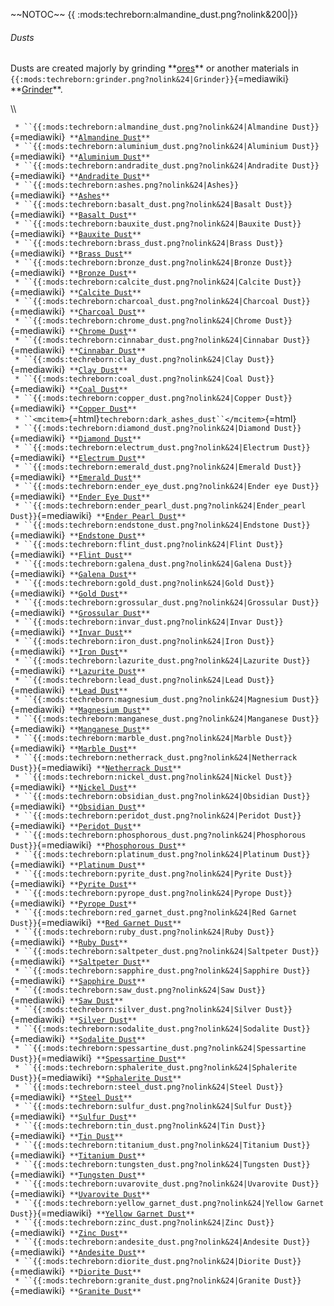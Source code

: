 \~\~NOTOC\~\~ {{ :mods:techreborn:almandine_dust.png?nolink&200\|}}

###### Dusts

Dusts are created majorly by grinding
\*\*[ores](world_generation:ore "wikilink")\*\* or another materials in
`{{:mods:techreborn:grinder.png?nolink&24|Grinder}}`{=mediawiki}
\*\*[Grinder](blocks:grinder "wikilink")\*\*.

\\\\

` * ``{{:mods:techreborn:almandine_dust.png?nolink&24|Almandine Dust}}`{=mediawiki}` **`[`Almandine Dust`](items:dust:almandine_dust "wikilink")`**`\
` * ``{{:mods:techreborn:aluminium_dust.png?nolink&24|Aluminium Dust}}`{=mediawiki}` **`[`Aluminium Dust`](items:dust:aluminium_dust "wikilink")`**`\
` * ``{{:mods:techreborn:andradite_dust.png?nolink&24|Andradite Dust}}`{=mediawiki}` **`[`Andradite Dust`](items:dust:andradite_dust "wikilink")`**`\
` * ``{{:mods:techreborn:ashes.png?nolink&24|Ashes}}`{=mediawiki}` **`[`Ashes`](items:dust:ashes "wikilink")`**`\
` * ``{{:mods:techreborn:basalt_dust.png?nolink&24|Basalt Dust}}`{=mediawiki}` **`[`Basalt Dust`](items:dust:basalt_dust "wikilink")`**`\
` * ``{{:mods:techreborn:bauxite_dust.png?nolink&24|Bauxite Dust}}`{=mediawiki}` **`[`Bauxite Dust`](items:dust:bauxite_dust "wikilink")`**`\
` * ``{{:mods:techreborn:brass_dust.png?nolink&24|Brass Dust}}`{=mediawiki}` **`[`Brass Dust`](items:dust:brass_dust "wikilink")`**`\
` * ``{{:mods:techreborn:bronze_dust.png?nolink&24|Bronze Dust}}`{=mediawiki}` **`[`Bronze Dust`](items:dust:bronze_dust "wikilink")`**`\
` * ``{{:mods:techreborn:calcite_dust.png?nolink&24|Calcite Dust}}`{=mediawiki}` **`[`Calcite Dust`](items:dust:calcite_dust "wikilink")`**`\
` * ``{{:mods:techreborn:charcoal_dust.png?nolink&24|Charcoal Dust}}`{=mediawiki}` **`[`Charcoal Dust`](items:dust:charcoal_dust "wikilink")`**`\
` * ``{{:mods:techreborn:chrome_dust.png?nolink&24|Chrome Dust}}`{=mediawiki}` **`[`Chrome Dust`](items:dust:chrome_dust "wikilink")`**`\
` * ``{{:mods:techreborn:cinnabar_dust.png?nolink&24|Cinnabar Dust}}`{=mediawiki}` **`[`Cinnabar Dust`](items:dust:cinnabar_dust "wikilink")`**`\
` * ``{{:mods:techreborn:clay_dust.png?nolink&24|Clay Dust}}`{=mediawiki}` **`[`Clay Dust`](items:dust:clay_dust "wikilink")`**`\
` * ``{{:mods:techreborn:coal_dust.png?nolink&24|Coal Dust}}`{=mediawiki}` **`[`Coal Dust`](items:dust:coal_dust "wikilink")`**`\
` * ``{{:mods:techreborn:copper_dust.png?nolink&24|Copper Dust}}`{=mediawiki}` **`[`Copper Dust`](items:dust:copper_dust "wikilink")`**`\
` * ``<mcitem>`{=html}`techreborn:dark_ashes_dust``</mcitem>`{=html}\
` * ``{{:mods:techreborn:diamond_dust.png?nolink&24|Diamond Dust}}`{=mediawiki}` **`[`Diamond Dust`](items:dust:diamond_dust "wikilink")`**`\
` * ``{{:mods:techreborn:electrum_dust.png?nolink&24|Electrum Dust}}`{=mediawiki}` **`[`Electrum Dust`](items:dust:electrum_dust "wikilink")`**`\
` * ``{{:mods:techreborn:emerald_dust.png?nolink&24|Emerald Dust}}`{=mediawiki}` **`[`Emerald Dust`](items:dust:emerald_dust "wikilink")`**`\
` * ``{{:mods:techreborn:ender_eye_dust.png?nolink&24|Ender eye Dust}}`{=mediawiki}` **`[`Ender Eye Dust`](items:dust:ender_eye_dust "wikilink")`**`\
` * ``{{:mods:techreborn:ender_pearl_dust.png?nolink&24|Ender_pearl Dust}}`{=mediawiki}` **`[`Ender Pearl Dust`](items:dust:ender_pearl_dust "wikilink")`**`\
` * ``{{:mods:techreborn:endstone_dust.png?nolink&24|Endstone Dust}}`{=mediawiki}` **`[`Endstone Dust`](items:dust:endstone_dust "wikilink")`**`\
` * ``{{:mods:techreborn:flint_dust.png?nolink&24|Flint Dust}}`{=mediawiki}` **`[`Flint Dust`](items:dust:flint_dust "wikilink")`**`\
` * ``{{:mods:techreborn:galena_dust.png?nolink&24|Galena Dust}}`{=mediawiki}` **`[`Galena Dust`](items:dust:galena_dust "wikilink")`**`\
` * ``{{:mods:techreborn:gold_dust.png?nolink&24|Gold Dust}}`{=mediawiki}` **`[`Gold Dust`](items:dust:gold_dust "wikilink")`**`\
` * ``{{:mods:techreborn:grossular_dust.png?nolink&24|Grossular Dust}}`{=mediawiki}` **`[`Grossular Dust`](items:dust:grossular_dust "wikilink")`**`\
` * ``{{:mods:techreborn:invar_dust.png?nolink&24|Invar Dust}}`{=mediawiki}` **`[`Invar Dust`](items:dust:invar_dust "wikilink")`**`\
` * ``{{:mods:techreborn:iron_dust.png?nolink&24|Iron Dust}}`{=mediawiki}` **`[`Iron Dust`](items:dust:iron_dust "wikilink")`**`\
` * ``{{:mods:techreborn:lazurite_dust.png?nolink&24|Lazurite Dust}}`{=mediawiki}` **`[`Lazurite Dust`](items:dust:lazurite_dust "wikilink")`**`\
` * ``{{:mods:techreborn:lead_dust.png?nolink&24|Lead Dust}}`{=mediawiki}` **`[`Lead Dust`](items:dust:lead_dust "wikilink")`**`\
` * ``{{:mods:techreborn:magnesium_dust.png?nolink&24|Magnesium Dust}}`{=mediawiki}` **`[`Magnesium Dust`](items:dust:magnesium_dust "wikilink")`**`\
` * ``{{:mods:techreborn:manganese_dust.png?nolink&24|Manganese Dust}}`{=mediawiki}` **`[`Manganese Dust`](items:dust:manganese_dust "wikilink")`**`\
` * ``{{:mods:techreborn:marble_dust.png?nolink&24|Marble Dust}}`{=mediawiki}` **`[`Marble Dust`](items:dust:marble_dust "wikilink")`**`\
` * ``{{:mods:techreborn:netherrack_dust.png?nolink&24|Netherrack Dust}}`{=mediawiki}` **`[`Netherrack Dust`](items:dust:netherrack_dust "wikilink")`**`\
` * ``{{:mods:techreborn:nickel_dust.png?nolink&24|Nickel Dust}}`{=mediawiki}` **`[`Nickel Dust`](items:dust:nickel_dust "wikilink")`**`\
` * ``{{:mods:techreborn:obsidian_dust.png?nolink&24|Obsidian Dust}}`{=mediawiki}` **`[`Obsidian Dust`](items:dust:obsidian_dust "wikilink")`**`\
` * ``{{:mods:techreborn:peridot_dust.png?nolink&24|Peridot Dust}}`{=mediawiki}` **`[`Peridot Dust`](items:dust:peridot_dust "wikilink")`**`\
` * ``{{:mods:techreborn:phosphorous_dust.png?nolink&24|Phosphorous Dust}}`{=mediawiki}` **`[`Phosphorous Dust`](items:dust:phosphorous_dust "wikilink")`**`\
` * ``{{:mods:techreborn:platinum_dust.png?nolink&24|Platinum Dust}}`{=mediawiki}` **`[`Platinum Dust`](items:dust:platinum_dust "wikilink")`**`\
` * ``{{:mods:techreborn:pyrite_dust.png?nolink&24|Pyrite Dust}}`{=mediawiki}` **`[`Pyrite Dust`](items:dust:pyrite_dust "wikilink")`**`\
` * ``{{:mods:techreborn:pyrope_dust.png?nolink&24|Pyrope Dust}}`{=mediawiki}` **`[`Pyrope Dust`](items:dust:pyrope_dust "wikilink")`**`\
` * ``{{:mods:techreborn:red_garnet_dust.png?nolink&24|Red Garnet Dust}}`{=mediawiki}` **`[`Red Garnet Dust`](items:dust:red_garnet_dust "wikilink")`**`\
` * ``{{:mods:techreborn:ruby_dust.png?nolink&24|Ruby Dust}}`{=mediawiki}` **`[`Ruby Dust`](items:dust:ruby_dust "wikilink")`**`\
` * ``{{:mods:techreborn:saltpeter_dust.png?nolink&24|Saltpeter Dust}}`{=mediawiki}` **`[`Saltpeter Dust`](items:dust:saltpeter_dust "wikilink")`**`\
` * ``{{:mods:techreborn:sapphire_dust.png?nolink&24|Sapphire Dust}}`{=mediawiki}` **`[`Sapphire Dust`](items:dust:sapphire_dust "wikilink")`**`\
` * ``{{:mods:techreborn:saw_dust.png?nolink&24|Saw Dust}}`{=mediawiki}` **`[`Saw Dust`](items:dust:saw_dust "wikilink")`**`\
` * ``{{:mods:techreborn:silver_dust.png?nolink&24|Silver Dust}}`{=mediawiki}` **`[`Silver Dust`](items:dust:silver_dust "wikilink")`**`\
` * ``{{:mods:techreborn:sodalite_dust.png?nolink&24|Sodalite Dust}}`{=mediawiki}` **`[`Sodalite Dust`](items:dust:sodalite_dust "wikilink")`**`\
` * ``{{:mods:techreborn:spessartine_dust.png?nolink&24|Spessartine Dust}}`{=mediawiki}` **`[`Spessartine Dust`](items:dust:spessartine_dust "wikilink")`**`\
` * ``{{:mods:techreborn:sphalerite_dust.png?nolink&24|Sphalerite Dust}}`{=mediawiki}` **`[`Sphalerite Dust`](items:dust:sphalerite_dust "wikilink")`**`\
` * ``{{:mods:techreborn:steel_dust.png?nolink&24|Steel Dust}}`{=mediawiki}` **`[`Steel Dust`](items:dust:steel_dust "wikilink")`**`\
` * ``{{:mods:techreborn:sulfur_dust.png?nolink&24|Sulfur Dust}}`{=mediawiki}` **`[`Sulfur Dust`](items:dust:sulfur_dust "wikilink")`**`\
` * ``{{:mods:techreborn:tin_dust.png?nolink&24|Tin Dust}}`{=mediawiki}` **`[`Tin Dust`](items:dust:tin_dust "wikilink")`**`\
` * ``{{:mods:techreborn:titanium_dust.png?nolink&24|Titanium Dust}}`{=mediawiki}` **`[`Titanium Dust`](items:dust:titanium_dust "wikilink")`**`\
` * ``{{:mods:techreborn:tungsten_dust.png?nolink&24|Tungsten Dust}}`{=mediawiki}` **`[`Tungsten Dust`](items:dust:tungsten_dust "wikilink")`**`\
` * ``{{:mods:techreborn:uvarovite_dust.png?nolink&24|Uvarovite Dust}}`{=mediawiki}` **`[`Uvarovite Dust`](items:dust:uvarovite_dust "wikilink")`**`\
` * ``{{:mods:techreborn:yellow_garnet_dust.png?nolink&24|Yellow Garnet Dust}}`{=mediawiki}` **`[`Yellow Garnet Dust`](items:dust:yellow_garnet_dust "wikilink")`**`\
` * ``{{:mods:techreborn:zinc_dust.png?nolink&24|Zinc Dust}}`{=mediawiki}` **`[`Zinc Dust`](items:dust:zinc_dust "wikilink")`**`\
` * ``{{:mods:techreborn:andesite_dust.png?nolink&24|Andesite Dust}}`{=mediawiki}` **`[`Andesite Dust`](items:dust:andesite_dust "wikilink")`**`\
` * ``{{:mods:techreborn:diorite_dust.png?nolink&24|Diorite Dust}}`{=mediawiki}` **`[`Diorite Dust`](items:dust:diorite_dust "wikilink")`**`\
` * ``{{:mods:techreborn:granite_dust.png?nolink&24|Granite Dust}}`{=mediawiki}` **`[`Granite Dust`](items:dust:granite_dust "wikilink")`**`
